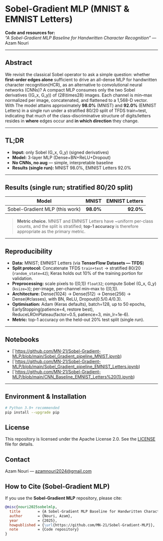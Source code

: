# Sobel-Gradient MLP (MNIST & EMNIST Letters)

**Code and resources for:**  
*“A Sobel-Gradient MLP Baseline for Handwritten Character Recognition”* — Azam Nouri

---

## Abstract
We revisit the classical Sobel operator to ask a simple question: whether **first-order edges alone** sufficient to drive an all-dense MLP for handwritten character recognition(HCR), as an alternative to convolutional neural networks (CNNs)? A compact MLP consumes only the two Sobel derivatives \((G_x, G_y)\) of \(28\times28\) images. Each channel is min–max normalized per image, concatenated, and flattened to a 1,568-D vector. With The model attains approximately **98.0%** (MNIST) and **92.0%** (EMNIST Letters) in a single run under a stratified 80/20 split of TFDS train+test, indicating that much of the class-discriminative structure of digits/letters resides in **where** edges occur and **in which direction** they change.

---

## TL;DR
- **Input:** only Sobel \(G_x, G_y\) (signed derivatives)  
- **Model:** 3-layer MLP (Dense+BN+ReLU+Dropout)  
- **No CNNs, no aug** — simple, interpretable baseline  
- **Results (single run):** MNIST 98.0%, EMNIST Letters 92.0%

---

## Results (single run; stratified 80/20 split)
| Model | MNIST | EMNIST Letters |
|---|---:|---:|
| Sobel-Gradient MLP (this work) | **98.0%** | **92.0%** |

> **Metric choice.** MNIST and EMNIST Letters have ~uniform per-class counts, and the split is stratified; **top-1 accuracy** is therefore appropriate as the primary metric.

---

## Reproducibility
- **Data:** MNIST; EMNIST Letters (via **TensorFlow Datasets — TFDS**)
- **Split protocol:** Concatenate TFDS `train+test` → stratified 80/20 (`random_state=42`); Keras holds out 10% of the training portion for validation.
- **Preprocessing:** scale pixels to \([0,1]\) `float32`; compute Sobel \(G_x, G_y\) (`ksize=3`); per-image, per-channel min–max to \([0,1]\).
- **Architecture:** Dense(1024) → Dense(512) → Dense(256) → Dense(#classes), with BN, ReLU, Dropout(0.5/0.4/0.3).
- **Optimisation:** Adam (Keras defaults), batch=128, up to 50 epochs, EarlyStopping(patience=4, restore best), ReduceLROnPlateau(factor=0.5, patience=3, min_lr=1e-6).
- **Metric:** top-1 accuracy on the held-out 20% test split (single run).

---

## Notebooks
- [`https://github.com/MN-21/Sobel-Gradient-MLP/blob/main/Sobel_Gradient_pipeline_MNIST.ipynb)  
- [`https://github.com/MN-21/Sobel-Gradient-MLP/blob/main/Sobel_Gradient_pipeline_EMNIST_Letters.ipynb)  
- [`https://github.com/MN-21/Sobel-Gradient-MLP/blob/main/CNN_Baseline_EMNIST_Letters%20(1).ipynb)  


---

## Environment & Installation
```bash
# Python 3.9+ recommended
pip install --upgrade pip

```
## License
This repository is licensed under the Apache License 2.0. See the [LICENSE](LICENSE) file for details.

## Contact
Azam Nouri — azamnouri2024@gmail.com

## How to Cite (Sobel-Gradient MLP)
If you use the **Sobel-Gradient MLP** repository, please cite:
```bibtex
@misc{nouri2025sobelmlp,
  title        = {A Sobel-Gradient MLP Baseline for Handwritten Character Recognition},
  author       = {Nouri, Azam},
  year         = {2025},
  howpublished = {\url{https://github.com/MN-21/Sobel-Gradient-MLP}},
  note         = {Code repository}
}
